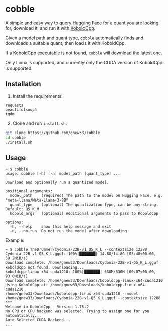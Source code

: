 # cobble

A simple and easy way to query Hugging Face for a quant you are looking for, download it, and run it with [KoboldCpp](https://github.com/LostRuins/koboldcpp).

Given a model path and quant type, `cobble` automatically finds and downloads a suitable quant, then loads it with KoboldCpp.

If a KoboldCpp executable is not found, `cobble` will download the latest one.

Only Linux is supported, and currently only the CUDA version of KoboldCpp is supported.

## Installation

1. Install the requirements:
```
requests
beautifulsoup4
tqdm
```
2. Clone and run `install.sh`:
```bash
git clone https://github.com/gnew33/cobble
cd cobble
./install.sh
```

## Usage

```
~ $ cobble
usage: cobble [-h] [-n] model_path [quant_type] ...

Download and optionally run a quantized model.

positional arguments:
  model_path    (required) The path to the model on Hugging Face, e.g. "meta-llama/Meta-Llama-3-8B"
  quant_type    (optional) The quantization type, can be any string. Default: Q5_K_M
  kobold_args   (optional) Additional arguments to pass to KoboldCpp

options:
  -h, --help    show this help message and exit
  -n, --no-run  Do not run the model after downloading
```

Example:

```
~ $ cobble TheDrummer/Cydonia-22B-v1 Q5_K_L --contextsize 12288
Cydonia-22B-v1-Q5_K_L.gguf: 100%|███████| 14.8G/14.8G [03:48<00:00, 69.2MiB/s]
Download complete: /home/gnew33/Downloads/Cydonia-22B-v1-Q5_K_L.gguf
koboldcpp not found. Downloading...
koboldcpp-linux-x64-cuda1210: 100%|███████| 630M/630M [00:07<00:00, 93.8MiB/s]
Download complete: /home/gnew33/Downloads/koboldcpp-linux-x64-cuda1210
Using KoboldCpp at: /home/gnew33/Downloads/koboldcpp-linux-x64-cuda1210
/home/gnew33/Downloads/koboldcpp-linux-x64-cuda1210 --model /home/gnew33/Downloads/Cydonia-22B-v1-Q5_K_L.gguf --contextsize 12288
***
Welcome to KoboldCpp - Version 1.75.2
No GPU or CPU backend was selected. Trying to assign one for you automatically...
Auto Selected CUDA Backend...
...
```
